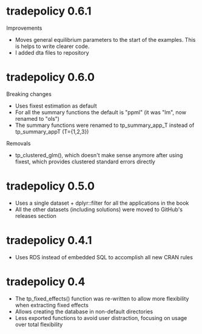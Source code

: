 # tradepolicy 0.6.1

Improvements
* Moves general equilibrium parameters to the start of the examples. This is helps to write clearer code.
* I added dta files to repository

# tradepolicy 0.6.0

Breaking changes
* Uses fixest estimation as default
* For all the summary functions the default is "ppml" (it was "lm", now renamed to "ols")
* The summary functions were renamed to tp_summary_app_T instead of tp_summary_appT (T={1,2,3})

Removals
* tp_clustered_glm(), which doesn't make sense anymore after using fixest,
  which provides clustered standard errors directly

# tradepolicy 0.5.0

* Uses a single dataset + dplyr::filter for all the applications in the book
* All the other datasets (including solutions) were moved to GitHub's releases section

# tradepolicy 0.4.1

* Uses RDS instead of embedded SQL to accomplish all new CRAN rules

# tradepolicy 0.4

* The tp_fixed_effects() function was re-written to allow more flexibility when extracting fixed effects
* Allows creating the database in non-default directories
* Less exported functions to avoid user distraction, focusing on usage over total flexibility
